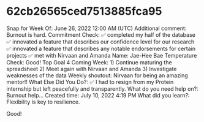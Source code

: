 # 62cb26565ced7513885fca95

Snap for Week Of: June 26, 2022 12:00 AM (UTC)
Additional comment: Burnout is hard.
Commitment Check: ✅ completed my half of the database
✅ innovated a feature that describes our confidence level for our research
✅ innovated a feature that describes any notable endorsements for certain projects
✅  met with Nirvaan and Amanda 
Name: Jae-Hee Bae
Temperature Check: Good!
Top Goal 4 Coming Week: 1) Continue maturing the spreadsheet
2) Meet again with Nirvaan and Amanda
3) Investigate weaknesses of the data
Weekly shoutout: Nirvaan for being an amazing mentor!!
What Else Did You Do?: ✅ I had to resign from my Protein internship but left peacefully and transparently. 
What do you need help on?: Burnout help...
Created time: July 10, 2022 4:19 PM
What did you learn?: Flexibility is key to resilience.

Good!